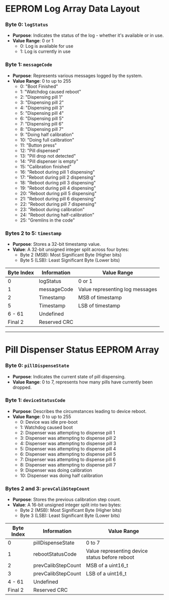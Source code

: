 
# EEPROM Log Array Data Layout

### Byte 0: `logStatus`
- **Purpose**: Indicates the status of the log - whether it's available or in use.
- **Value Range**: 0 or 1
    - 0: Log is available for use
    - 1: Log is currently in use

### Byte 1: `messageCode`
- **Purpose**: Represents various messages logged by the system.
- **Value Range**: 0 to up to 255
    - 0: "Boot Finished"
    - 1: "Watchdog caused reboot"    
    - 2: "Dispensing pill 1"
    - 3: "Dispensing pill 2"
    - 4: "Dispensing pill 3"
    - 5: "Dispensing pill 4"
    - 6: "Dispensing pill 5"
    - 7: "Dispensing pill 6"
    - 8: "Dispensing pill 7"
    - 9: "Doing half calibration"
    - 10: "Doing full calibration"  
    - 11: "Button press"
    - 12: "Pill dispensed"
    - 13: "Pill drop not detected"
    - 14: "Pill dispenser is empty"
    - 15: "Calibration finished"    
    - 16: "Reboot during pill 1 dispensing"
    - 17: "Reboot during pill 2 dispensing"
    - 18: "Reboot during pill 3 dispensing"
    - 19: "Reboot during pill 4 dispensing"
    - 20: "Reboot during pill 5 dispensing"
    - 21: "Reboot during pill 6 dispensing"
    - 22: "Reboot during pill 7 dispensing"
    - 23: "Reboot during calibration"
    - 24: "Reboot during half-calibration"
    - 25: "Gremlins in the code"
    
### Bytes 2 to 5: `timestamp`
- **Purpose**: Stores a 32-bit timestamp value.
- **Value**: A 32-bit unsigned integer split across four bytes:
    - Byte 2 (MSB): Most Significant Byte (Higher bits)
    - Byte 5 (LSB): Least Significant Byte (Lower bits)

| Byte Index | Information       | Value Range                      |
|------------|-------------------|----------------------------------|
| 0          | logStatus         | 0 or 1                           |
| 1          | messageCode       | Value representing log messages  |
| 2          | Timestamp         | MSB of timestamp                 |
| 5          | Timestamp         | LSB of timestamp                 |
| 6 - 61     | Undefined         |                                  |
| Final 2    | Reserved CRC      |                                  |

---

# Pill Dispenser Status EEPROM Array


### Byte 0: `pillDispenseState`
 - **Purpose**: Indicates the current state of pill dispensing. 
 - **Value Range**: 0 to 7, represents how many pills have currently been dropped.

### Byte 1: `deviceStatusCode`
- **Purpose**: Describes the circumstances leading to device reboot.
- **Value Range**: 0 to up to 255
    - 0: Device was idle pre-boot
    - 1: Watchdog caused boot
    - 2: Dispenser was attempting to dispense pill 1
    - 3: Dispenser was attempting to dispense pill 2
    - 4: Dispenser was attempting to dispense pill 3
    - 5: Dispenser was attempting to dispense pill 4
    - 6: Dispenser was attempting to dispense pill 5
    - 7: Dispenser was attempting to dispense pill 6
    - 8: Dispenser was attempting to dispense pill 7
    - 9: Dispenser was doing calibration
    - 10: Dispenser was doing half calibration

### Bytes 2 and 3: `prevCalibStepCount`
- **Purpose**: Stores the previous calibration step count.
- **Value**: A 16-bit unsigned integer split into two bytes:
    - Byte 2 (MSB): Most Significant Byte (Higher bits)
    - Byte 3 (LSB): Least Significant Byte (Lower bits)

| Byte Index | Information       | Value Range                      |
|------------|-------------------|----------------------------------|
| 0          | pillDispenseState | 0 to 7                           |
| 1          | rebootStatusCode  | Value representing device status before reboot|
| 2          | prevCalibStepCount| MSB of a uint16_t  |
| 3          | prevCalibStepCount| LSB of a uint16_t  |
| 4 - 61     | Undefined         |                                  |
| Final 2    | Reserved CRC      |                                  |
